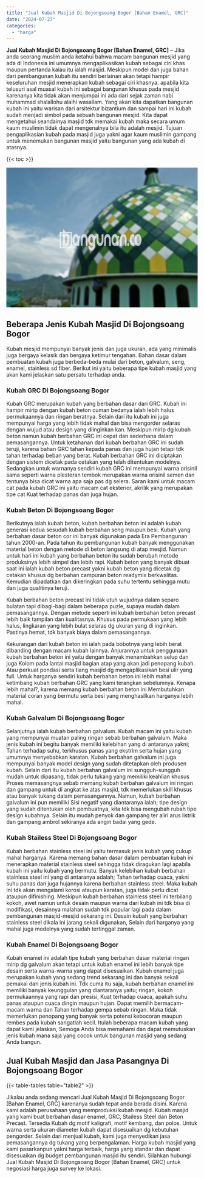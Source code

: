 ```yaml
---
title: "Jual Kubah Masjid Di Bojongsoang Bogor [Bahan Enamel, GRC]"
date: "2024-07-27"
categories: 
  - "harga"
---
```


**Jual Kubah Masjid Di Bojongsoang Bogor \[Bahan Enamel, GRC\]** – Jika anda seorang muslim anda ketahui bahwa macam bangunan mesjid yang ada di Indonesia ini umumnya mengaplikasikan kubah sebagai ciri khas maupun pertanda kalau itu ialah masjid. Meskipun model dan juga bahan dari pembangunan kubah itu sendiri berlainan akan tetapi hampir keseluruhan mesjid menerapkan kubah sebagai ciri khasnya. apabila kita telusuri asal muasal kubah ini sebagai bangunan khusus pada mesjid karenanya kita tidak akan menjumpai ini ada dari sejak zaman nabi muhammad shalallohu alaihi wasallam. Yang akan kita dapatkan bangunan kubah ini yaitu warisan dari arsitektur bizantium dan sampai hari ini kubah sudah menjadi simbol pada sebuah bangunan mesjid. Kita dapat mengetahui seandainya masjid tdk memakai kubah maka secara umum kaum muslimin tidak dapat mengenalnya bila itu adalah mesjid. Tujuan pengaplikasian kubah pada masjid juga yakni agar kaum muslimin gampang untuk menemukan bangunan masjid yaitu bangunan yang ada kubah di atasnya.

{{< toc >}}

![Jual Kubah Masjid Di Bojongsoang Bogor [Bahan Enamel, GRC]](/images/jual-kubah-masjid-06.png)

## Beberapa Jenis Kubah Masjid Di Bojongsoang Bogor

Kubah mesjid mempunyai banyak jenis dan juga ukuran, ada yang minimalis juga bergaya kelasik dan bergaya ketimur tengahan. Bahan dasar dalam pembuatan kubah juga berbeda-beda mulai dari beton, galvalum, seng, enamel, stainless sd fiber. Berikut ini yaitu beberapa tipe kubah masjid yang akan kami jelaskan satu persatu terhadap anda.

### Kubah GRC Di Bojongsoang Bogor

Kubah GRC merupakan kubah yang berbahan dasar dari GRC. Kubah ini hampir mirip dengan kubah beton cuman bedanya ialah lebih halus permukaannya dan ringan beratnya. Selain dari itu kubah ini juga mempunyai harga yang lebih tidak mahal dan bisa mengorder selaras dengan wujud atau design yang diinginkan kan. Meskipun mirip dg kubah beton namun kubah berbahan GRC ini cepat dan sederhana dalam pemasangannya. Untuk ketahanan dari kubah berbahan GRC ini sudah teruji, karena bahan GRC tahan kepada panas dan juga hujan tetapi tdk tahan terhadap beban yang berat. Kubah berbahan GRC ini diciptakan dengan sistem dicetak pada cetakan yang telah ditentukan modelnya. Sedangkan untuk warnanya sendiri kubah GRC ini mempunyai warna orisinil sama seperti warna plesteran tembok merupakan warna orisinil semen dan tentunya bisa dicat warna apa saja pas dg selera. Saran kami untuk macam cat pada kubah GRC ini yaitu macam cat eksterior, akrilik yang merupakan tipe cat Kuat terhadap panas dan juga hujan.

### Kubah Beton Di Bojongsoang Bogor

Berikutnya ialah kubah beton, kubah berbahan beton ini adalah kubah generasi kedua sesudah kubah berbahan seng maupun besi. Kubah yang berbahan dasar beton cor ini banyak digunakan pada Era Pembangunan tahun 2000-an. Pada tahun itu pembangunan kubah banyak menggunakan material beton dengan metode di beton langsung di atap mesjid. Namun untuk hari ini kubah yang berbahan beton itu sudah berubah metode produksinya lebih simpel dan lebih rapi. Kubah beton yang banyak dibuat saat ini ialah kubah beton precast yakni kubah beton yang dicetak dg cetakan khusus dg berbahan campuran beton readymix berkwalitas. Kemudian dipadatkan dan dikeringkan pada suhu tertentu sehingga mutu dan juga qualitinya teruji.

Kubah berbahan beton precast ini tidak utuh wujudnya dalam separo bulatan tapi dibagi-bagi dalam beberapa puzle, supaya mudah dalam pemasangannya. Dengan metode seperti ini kubah berbahan beton precast lebih baik tampilan dan kualitasnya. Khusus pada permukaan yang lebih halus, lingkaran yang lebih bulat selaras dg ukuran yang di inginkan. Pastinya hemat, tdk banyak biaya dalam pemasangannya.

Kekurangan dari kubah beton ini ialah pada bobotnya yang lebih berat dibanding dengan macam kubah lainnya. Anjurannya untuk penggunaan kubah berbahan beton ini yaitu dengan banyak menambahkan selup dan juga Kolom pada lantai masjid bagian atap yang akan jadi penopang kubah. Atau perkuat pondasi serta tiang masjid dg mengaplikasikan besi ulir yang full. Untuk harganya sendiri kubah berbahan beton ini lebih mahal ketimbang kubah berbahan GRC yang kami terangkan sebelumnya. Kenapa lebih mahal?, karena memang kubah berbahan beton ini Membutuhkan material coran yang bermutu serta besi yang menghasilkan harganya lebih mahal.

### Kubah Galvalum Di Bojongsoang Bogor

Selanjutnya ialah kubah berbahan galvalum. Kubah macam ini yaitu kubah yang mempunyai muatan paling ringan sebab berbahan galvalum. Maka jenis kubah ini begitu banyak memiliki kelebihan yang di antaranya yakni; Tahan terhadap suhu, terkhusus panas yang ekstrim serta hujan yang umumnya menyebabkan karatan. Kubah berbahan galvalum ini juga mempunyai banyak model design yang sudah ditetapkan oleh produsen kubah. Selain dari itu kubah berbahan galvalum ini sungguh-sungguh mudah untuk dipasang, tidak perlu tukang yang memiliki keahlian khusus Proses memasangnya sebab memang kubah berbahan galvalum ini ringan dan gampang untuk di angkat ke atas masjid, tdk memerlukan skill khusus atau banyak tukang dalam pemasangannya. Namun, kubah berbahan galvalum ini pun memiliki Sisi negatif yang diantaranya ialah; tipe design yang sudah ditentukan oleh pembuatnya, kita tdk bisa mengubah rubah tipe design kubahnya. Selain itu mudah penyok dan gampang ter aliri arus listrik dan gampang ambrol sekiranya ada angin badai yang gede.

### Kubah Stailess Steel Di Bojongsoang Bogor

Kubah berbahan stainless steel ini yaitu termasuk jenis kubah yang cukup mahal harganya. Karena memang bahan dasar dalam pembuatan kubah ini menerapkan material stainless steel sehingga tidak diragukan lagi apabila kubah ini yaitu kubah yang bermutu. Banyak kelebihan kubah berbahan stainless steel ini yang di antaranya adalah; Tahan terhadap cuaca, yakni suhu panas dan juga hujannya karena berbahan stainless steel. Maka kubah ini tdk akan mengalami korosi ataupun karatan, juga tidak perlu dicat ataupun difinishing. Meskipun kubah berbahan stainless steel ini terbilang kokoh, awet namun untuk desain maupun warna dari kubah ini tdk bisa di modifikasi, desainnya malahan sudah tdk popular lagi pada dalam pembangunan masjid-mesjid sekarang ini. Desain kubah yang berbahan stainless steel dikala ini jarang sekali digunakan, Selain dari harganya yang mahal juga modelnya yang sudah tertinggal zaman.

### Kubah Enamel Di Bojongsoang Bogor

Kubah enamel ini adalah tipe kubah yang berbahan dasar material ringan mirip dg galvalum akan tetapi untuk kubah enamel ini lebih banyak tipe desain serta warna-warna yang dapat disesuaikan. Kubah enamel juga merupakan kubah yang sedang trend sekarang ini dan banyak sekali pemakai dari jenis kubah ini. Tdk cuma itu saja, kubah berbahan enamel ini memiliki banyak keunggulan yang diantaranya yaitu; ringan, kokoh permukaannya yang rapi dan presisi, Kuat terhadap cuaca, apakah suhu panas ataupun cuaca dingin maupun hujan. Dapat memilih bermacam-macam warna dan Tahan terhadap gempa sebab ringan. Maka tidak memerlukan penopang yang banyak serta potensi kebocoran maupun rembes pada kubah sangatlah kecil. Itulah beberapa macam kubah yang dapat kami jelaskan, Semoga Anda bisa memahami dan dapat memutuskan jenis kubah mana saja yang cocok untuk bangunan masjid yang sedang Anda bangun.

## Jual Kubah Masjid dan Jasa Pasangnya Di Bojongsoang Bogor

{{< table-tables table="table2" >}}

Jikalau anda sedang mencari Jual Kubah Masjid Di Bojongsoang Bogor \[Bahan Enamel, GRC\] karenanya sudah tepat anda berada disini. Karena kami adalah perusahaan yang memproduksi kubah mesjid. Kubah masjid yang kami buat berbahan dasar enamel, GRC, Stailess Steel dan Beton Precast. Tersedia Kubah dg motif kaligrafi, motif kembang, dan polos. Untuk warna serta ukuran diameter kubah dapat disesuaikan dg kebutuhan pengorder. Selain dari menjual kubah, kami juga menyedikan jasa pemasangannya dg tukang yang berpengalaman. Harga kubah masjid yang kami pasarkanpun yakni harga terbaik, harga yang standar dan dapat disesuaikan dg budget pembangunan masjid itu sendiri. Silahkan hubungi Jual Kubah Masjid Di Bojongsoang Bogor \[Bahan Enamel, GRC\] untuk negosiasi harga juga survey ke lokasi.
